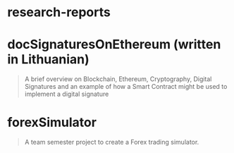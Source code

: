 # research-reports

# docSignaturesOnEthereum (written in Lithuanian) 
> A brief overview on Blockchain, Ethereum, Cryptography, Digital Signatures and an example of how a Smart Contract might be used to implement a digital signature

# forexSimulator
> A team semester project to create a Forex trading simulator.
